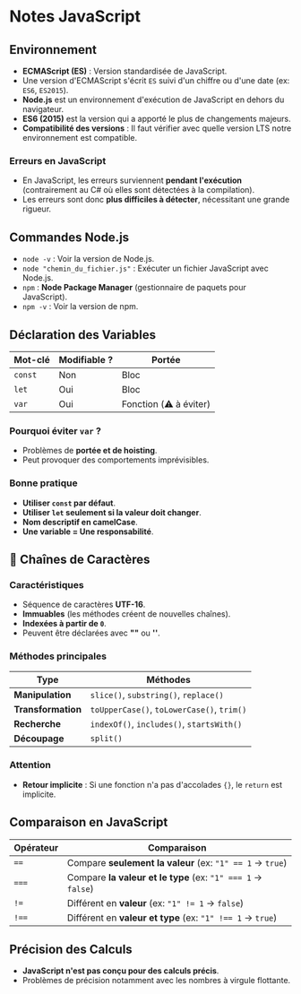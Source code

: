 #  Notes JavaScript

##  Environnement

- **ECMAScript (ES)** : Version standardisée de JavaScript.
- Une version d'ECMAScript s'écrit `ES` suivi d'un chiffre ou d'une date (ex: `ES6`, `ES2015`).
- **Node.js** est un environnement d'exécution de JavaScript en dehors du navigateur.
- **ES6 (2015)** est la version qui a apporté le plus de changements majeurs.
- **Compatibilité des versions** : Il faut vérifier avec quelle version LTS notre environnement est compatible.

###  Erreurs en JavaScript
- En JavaScript, les erreurs surviennent **pendant l'exécution** (contrairement au C# où elles sont détectées à la compilation).
- Les erreurs sont donc **plus difficiles à détecter**, nécessitant une grande rigueur.

##  Commandes Node.js

- `node -v` : Voir la version de Node.js.
- `node "chemin_du_fichier.js"` : Exécuter un fichier JavaScript avec Node.js.
- `npm` : **Node Package Manager** (gestionnaire de paquets pour JavaScript).
- `npm -v` : Voir la version de npm.

##  Déclaration des Variables

| Mot-clé  | Modifiable ? | Portée |
|----------|-------------|--------|
| `const`  |  Non      | Bloc   |
| `let`    |  Oui      | Bloc   |
| `var`    |  Oui      | Fonction (⚠️ à éviter) |

###  Pourquoi éviter `var` ?
- Problèmes de **portée et de hoisting**.
- Peut provoquer des comportements imprévisibles.

###  Bonne pratique
- **Utiliser `const` par défaut**.
- **Utiliser `let` seulement si la valeur doit changer**.
- **Nom descriptif en camelCase**.
- **Une variable = Une responsabilité**.

## 📝 Chaînes de Caractères

### Caractéristiques
- Séquence de caractères **UTF-16**.
- **Immuables** (les méthodes créent de nouvelles chaînes).
- **Indexées à partir de `0`**.
- Peuvent être déclarées avec **""** ou **''**.

### Méthodes principales

| Type            | Méthodes |
|----------------|----------------------------------|
| **Manipulation** | `slice()`, `substring()`, `replace()` |
| **Transformation** | `toUpperCase()`, `toLowerCase()`, `trim()` |
| **Recherche** | `indexOf()`, `includes()`, `startsWith()` |
| **Découpage** | `split()` |

### Attention
- **Retour implicite** : Si une fonction n'a pas d'accolades `{}`, le `return` est implicite.

##  Comparaison en JavaScript

| Opérateur | Comparaison |
|-----------|--------------------------------|
| `==`  | Compare **seulement la valeur** (ex: `"1" == 1` → `true`) |
| `===` | Compare **la valeur et le type** (ex: `"1" === 1` → `false`) |
| `!=`  | Différent en **valeur** (ex: `"1" != 1` → `false`) |
| `!==` | Différent en **valeur et type** (ex: `"1" !== 1` → `true`) |

## Précision des Calculs

- **JavaScript n'est pas conçu pour des calculs précis**.
- Problèmes de précision notamment avec les nombres à virgule flottante.
